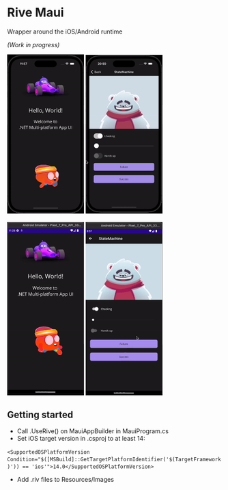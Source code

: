 # Rive Maui

Wrapper around the iOS/Android runtime

_(Work in progress)_

<img src="./images/ios.gif" width="180"> <img src="./images/ios2.gif" width="180">
<br>
<br>
<img src="./images/android.gif" width="180"> <img src="./images/android2.gif" width="180">


## Getting started
- Call .UseRive() on MauiAppBuilder in MauiProgram.cs
- Set iOS target version in .csproj to at least 14:

```<SupportedOSPlatformVersion Condition="$([MSBuild]::GetTargetPlatformIdentifier('$(TargetFramework)')) == 'ios'">14.0</SupportedOSPlatformVersion>```

- Add .riv files to Resources/Images